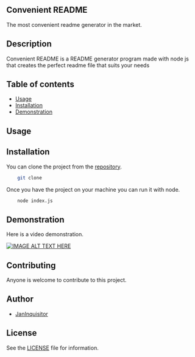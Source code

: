 ## Convenient README

The most convenient readme generator in the market.

## Description

Convenient README is a README generator program made with node js that creates the perfect readme file that suits your
needs

## Table of contents

* [Usage](#Usage)
* [Installation](#Installation)
* [Demonstration](#Demonstration)

## Usage

## Installation

You can clone the project from the [repository](https://github.com/JanInquisitor/convenient-README-generator).
```bash
    git clone
```

Once you have the project on your machine you can run it with node.
```bash
    node index.js
```

## Demonstration

Here is a video demonstration. 

[![IMAGE ALT TEXT HERE](http://img.youtube.com/vi/qSb4qT-6OXY/0.jpg)](https://www.youtube.com/watch?v=qSb4qT-6OXY)

## Contributing

Anyone is welcome to contribute to this project.


## Author

* [JanInquisitor](https://github.com/JanInquisitor)

## License

See the [LICENSE](https://github.com/JanInquisitor) file for information.